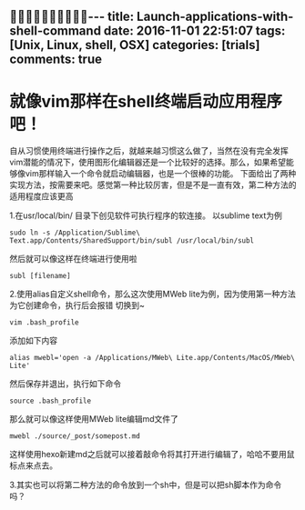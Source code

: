 ---
title: Launch-applications-with-shell-command
date: 2016-11-01 22:51:07
tags: [Unix, Linux, shell, OSX]
categories: [trials]
comments: true
---
# 就像vim那样在shell终端启动应用程序吧！
自从习惯使用终端进行操作之后，就越来越习惯这么做了，当然在没有完全发挥vim潜能的情况下，使用图形化编辑器还是一个比较好的选择。那么，如果希望能够像vim那样输入一个命令就启动编辑器，也是一个很棒的功能。
下面给出了两种实现方法，按需要来吧。感觉第一种比较厉害，但是不是一直有效，第二种方法的适用程度应该更高

1.在usr/local/bin/ 目录下创见软件可执行程序的软连接。
以sublime text为例
	
	sudo ln -s /Application/Sublime\ Text.app/Contents/SharedSupport/bin/subl /usr/local/bin/subl
	
然后就可以像这样在终端进行使用啦

	subl [filename]
	
2.使用alias自定义shell命令，那么这次使用MWeb lite为例，因为使用第一种方法为它创建命令，执行后会报错
切换到~

	vim .bash_profile
	
添加如下内容

	alias mwebl='open -a /Applications/MWeb\ Lite.app/Contents/MacOS/MWeb\ Lite'
	
然后保存并退出，执行如下命令

	source .bash_profile
	
那么就可以像这样使用MWeb lite编辑md文件了

	mwebl ./source/_post/somepost.md
	
这样使用hexo新建md之后就可以接着敲命令将其打开进行编辑了，哈哈不要用鼠标点来点去。

3.其实也可以将第二种方法的命令放到一个sh中，但是可以把sh脚本作为命令吗？


